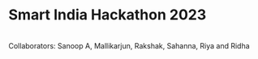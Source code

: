 # Smart India Hackathon 2023
<br>
Collaborators: Sanoop A, Mallikarjun, Rakshak, Sahanna, Riya and Ridha
